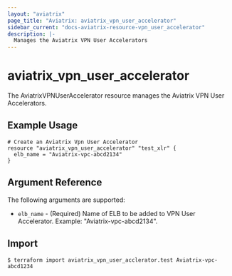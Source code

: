 ```yaml
---
layout: "aviatrix"
page_title: "Aviatrix: aviatrix_vpn_user_accelerator"
sidebar_current: "docs-aviatrix-resource-vpn_user_accelerator"
description: |-
  Manages the Aviatrix VPN User Accelerators
---
```


# aviatrix_vpn_user_accelerator

The AviatrixVPNUserAccelerator resource manages the Aviatrix VPN User Accelerators.

## Example Usage

```hcl
# Create an Aviatrix Vpn User Accelerator
resource "aviatrix_vpn_user_accelerator" "test_xlr" {
  elb_name = "Aviatrix-vpc-abcd2134"
}
```

## Argument Reference

The following arguments are supported:

* `elb_name` - (Required) Name of ELB to be added to VPN User Accelerator. Example: "Aviatrix-vpc-abcd2134".

## Import

```
$ terraform import aviatrix_vpn_user_acclerator.test Aviatrix-vpc-abcd1234
```
